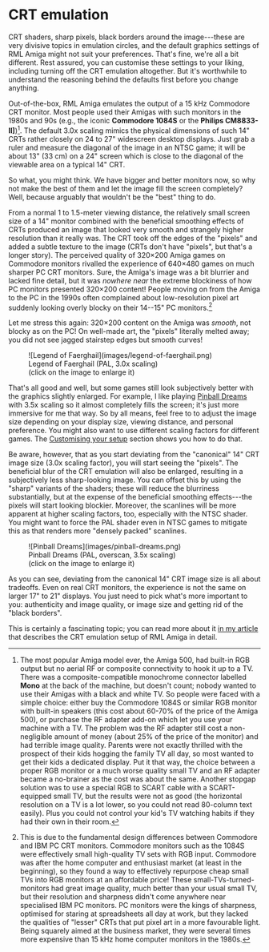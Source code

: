 # CRT emulation

CRT shaders, sharp pixels, black borders around the image---these are very
divisive topics in emulation circles, and the default graphics settings of RML
Amiga might not suit your preferences. That's fine, we're all a bit different.
Rest assured, you can customise these settings to your liking, including
turning off the CRT emulation altogether. But it's worthwhile to understand
the reasoning behind the defaults first before you change anything.

Out-of-the-box, RML Amiga emulates the output of a 15 kHz Commodore CRT
monitor. Most people used their Amigas with such monitors in the 1980s and 90s
(e.g., the iconic **Commodore 1084S** or the **Philips CM8833-II]**)[^1]. The
default 3.0x scaling mimics the physical dimensions of such 14" CRTs
rather closely on 24 to 27" widescreen desktop displays. Just grab a ruler and
measure the diagonal of the image in an NTSC game; it will be about 13" (33 cm)
on a 24" screen which is close to the diagonal of the viewable area on a
typical 14" CRT.

So what, you might think. We have bigger and better monitors now, so why
not make the best of them and let the image fill the screen completely? Well,
because arguably that wouldn't be the "best" thing to do.

From a normal 1 to 1.5-meter viewing distance, the relatively small screen
size of a 14" monitor combined with the beneficial smoothing effects of CRTs
produced an image that looked very smooth and strangely higher resolution than
it really was. The CRT took off the edges of the "pixels" and added a subtle
texture to the image (CRTs don't have "pixels", but that's a longer story).
The perceived quality of 320&times;200 Amiga games on Commodore monitors
rivalled the experience of 640&times;480 games on much sharper PC CRT
monitors. Sure, the Amiga's image was a bit blurrier and lacked fine detail, but
it was _nowhere near_ the extreme blockiness of how PC monitors presented
320&times;200 content! People moving on from the Amiga to the PC in the
1990s often complained about low-resolution pixel art suddenly looking
overly blocky on their 14--15" PC monitors.[^2]

Let me stress this again: 320&times;200 content on the Amiga was _smooth_, not
blocky as on the PC! On well-made art, the "pixels" literally melted away; you
did not see jagged stairstep edges but smooth curves! 

<figure markdown="span">
  ![Legend of Faerghail](images/legend-of-faerghail.png)
  <figcaption>Legend of Faerghail (PAL, 3.0x scaling)<br>(click on the image
  to enlarge it)</figcaption>
</figure>

That's all good and well, but some games still look subjectively better with
the graphics slightly enlarged. For example, I like playing [Pinball Dreams]()
with 3.5x scaling so it almost completely fills the screen; it's just more
immersive for me that way. So by all means, feel free to to adjust the image
size depending on your display size, viewing distance, and personal
preference. You might also want to use different scaling factors for different
games. The [Customising your setup](customising-your-setup.md) section shows
you how to do that.

Be aware, however, that as you start deviating from the "canonical" 14" CRT
image size (3.0x scaling factor), you will start seeing the "pixels". The
beneficial blur of the CRT emulation will also be enlarged, resulting in a
subjectively less sharp-looking image. You can offset this by using the
"sharp" variants of the shaders; these will reduce the blurriness
substantially, but at the expense of the beneficial smoothing effects---the
pixels will start looking blockier. Moreover, the scanlines will be more
apparent at higher scaling factors, too, especially with the NTSC shader. You might
want to force the PAL shader even in NTSC games to mitigate this as that
renders more "densely packed" scanlines.

<figure markdown="span">
  ![Pinball Dreams](images/pinball-dreams.png)
  <figcaption>Pinball Dreams (PAL, overscan, 3.5x scaling)<br>(click on the image
  to enlarge it)</figcaption>
</figure>

As you can see, deviating from the canonical 14" CRT image size is all about
tradeoffs. Even on real CRT monitors, the experience is not the same on larger
17" to 21" displays. You just need to pick what's more important to you:
authenticity and image quality, or image size and getting rid of the "black
borders".

This is certainly a fascinating topic; you can read more about it [in my
article](https://blog.johnnovak.net/2022/04/15/achieving-period-correct-graphics-in-personal-computer-emulators-part-1-the-amiga/)
that describes the CRT emulation setup of RML Amiga in detail.

[^1]: The most popular Amiga model ever, the Amiga 500, had built-in RGB
    output but no aerial RF or composite connectivity to hook it up to a
    TV. There was a composite-compatible monochrome connector labelled **Mono**
    at the back of the machine, but doesn't count; nobody wanted to use their
    Amigas with a black and white TV. So people were faced with a simple
    choice: either buy the Commodore 1084S or similar RGB monitor with
    built-in speakers (this cost about 60-70% of the price of the Amiga 500), or
    purchase the RF adapter add-on which let you use your machine with a TV.
    The problem was the RF adapter still cost a non-negligible amount of
    money (about 25% of the price of the monitor) and had terrible image
    quality. Parents were not exactly thrilled with the prospect of their kids
    hogging the family TV all day, so most wanted to get their kids a
    dedicated display. Put it that way, the choice between a proper RGB monitor or a
    much worse quality small TV and an RF adapter became a no-brainer as the
    cost was about the same. Another stopgap solution was to use a special RGB
    to SCART cable with a SCART-equipped small TV, but the results were not as
    good (the horizontal resolution on a TV is a lot lower, so you could not
    read 80-column text easily). Plus you could not control your kid's TV
    watching habits if they had their own in their room.

[^2]: This is due to the fundamental design differences between Commodore and
    IBM PC CRT monitors. Commodore monitors such as the 1084S were effectively
    small high-quality TV sets with RGB input. Commodore was after the home
    computer and enthusiast market (at least in the beginning), so they found
    a way to effectively repurpose cheap small TVs into RGB monitors at an
    affordable price! These small-TVs-turned-monitors had great image quality,
    much better than your usual small TV, but their resolution and sharpness
    didn't come anywhere near specialised IBM PC monitors. PC monitors were
    the kings of sharpness, optimised for staring at spreadsheets all day at
    work, but they lacked the qualities of "lesser" CRTs that put pixel art in
    a more favourable light. Being squarely aimed at the business market, they
    were several times more expensive than 15 kHz home computer monitors in
    the 1980s.


